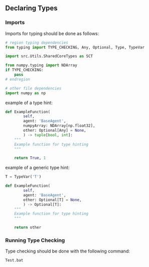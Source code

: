 ## Declaring Types

### Imports
Imports for typing should be done as follows:
```python
# region typing dependencies
from typing import TYPE_CHECKING, Any, Optional, Type, TypeVar

import src.Utils.SharedCoreTypes as SCT

from numpy.typing import NDArray
if TYPE_CHECKING:
	pass
# endregion

# other file dependencies
import numpy as np
```

example of a type hint:
```python
def ExampleFunction(
		self,
		agent: 'BaseAgent',
		numpyArray: NDArray[np.float32],
		other: Optional[Any] = None,
		) -> tuple[bool, int]:
	"""
	Example function for type hinting
	"""

	return True, 1
```

example of a generic type hint:
```python
T = TypeVar('T')

def ExampleFunction(
		self,
		agent: 'BaseAgent',
		other: Optional[T] = None,
		) -> Optional[T]:
	"""
	Example function for type hinting
	"""

	return other
```

### Running Type Checking
Type checking should be done with the following command:
```cmd
Test.bat
```